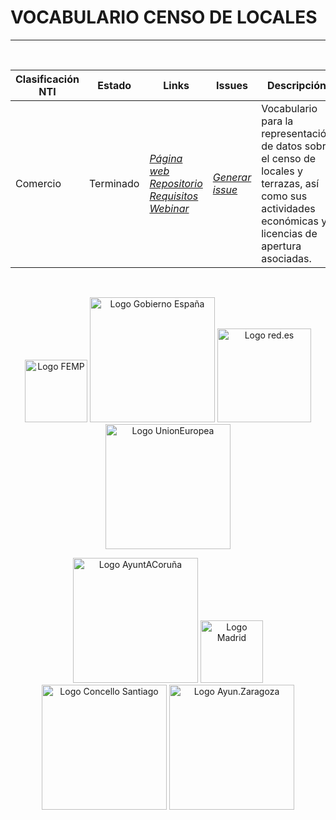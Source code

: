 
<div id="bodyid">
<link href="stylesheet.css" rel="stylesheet"/>

<h1> VOCABULARIO CENSO DE LOCALES </h1>
</div>
  
---

&nbsp;
 

  
  
| Clasificación NTI |  Estado  |   Links   |   Issues   |   Descripción   |  Fecha Publicación |   Prefijo   | Formatos |   Liciencia | Idiomas   | 
| -------- | -------- | --------- | ---------- | --------------- | -------- | --------- | -------- | --------- | ---------- | 
| Comercio | Terminado | *[Página web](http://vocab.ciudadesabiertas.es/def/comercio/tejido-comercial/index-es.html)* *[Repositorio](https://github.com/CiudadesAbiertas/vocab-comercio-censo-locales)*  *[Requisitos](https://github.com/CiudadesAbiertas/vocab-comercio-censo-locales/blob/master/requirements/Requisitos-Censo%20de%20locales%2C%20terrazas%2C%20licencias%20de%20actividades%20.xlsx)*  *[Webinar](https://youtu.be/LCgEPuI8KD8)* |  *[Generar issue](https://github.com/CiudadesAbiertas/vocab-comercio-censo-locales/issue)*   | Vocabulario para la representación de datos sobre el censo de locales y terrazas, así como sus actividades económicas y licencias de apertura asociadas. | 16/11/18 | escom | rdf+xml   html   turtle | CC-BY  | es   en   |
 
 
  

 
&nbsp;


  
<p float="right" align="center">
<img src="https://upload.wikimedia.org/wikipedia/commons/thumb/6/6b/FEMP_%28logotipo%29.svg/590px-FEMP_%28logotipo%29.svg.png" alt="Logo FEMP" height="100" width="100"/>
 <img src="https://ciudadesabiertas.es/assets/img/cabiertas/gobEspana-logo.svg" alt="Logo Gobierno España" width="200"/>
<img src="https://ciudadesabiertas.es/assets/img/cabiertas/red-logo.svg" alt="Logo red.es" width="150"/>
 <img src="https://ciudadesabiertas.es/assets/img/cabiertas/unionEuropea-logo.svg" alt="Logo UnionEuropea" width="200"/>
</p>

<p float="right" align="center">   
<img src="https://ciudadesabiertas.es/assets/img/cabiertas/ayuntAcoruna-logo.svg" alt="Logo AyuntACoruña" width="200"/>
<img src="https://ciudadesabiertas.es/assets/img/cabiertas/ayuntMadrid-logo.svg" alt="Logo Madrid" width="100"/>  
<img src="https://ciudadesabiertas.es/assets/img/cabiertas/ayuntSantiagoCompostela-logo.svg" alt="Logo Concello Santiago" width="200"/>
<img src="https://ciudadesabiertas.es/assets/img/cabiertas/ayuntZaragoza-logo.svg" alt="Logo Ayun.Zaragoza" width="200"/>
</p>
